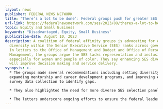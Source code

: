```yaml
---
layout: news
publisher: FEDERAL NEWS NETWORK
title: "There’s a lot to be done’: Federal groups push for greater SES diversity"
url-link: https://federalnewsnetwork.com/ses/2023/08/theres-a-lot-to-be-done-federal-groups-push-for-greater-ses-diversity/
topic: Equity and Small Business	
keywords: "Disadvantaged, Equity, Small Business"
publication-date: August 10, 2023
description: A coalition of federal affinity groups is advocating for greater
  diversity within the Senior Executive Service (SES) ranks across government.
  In letters to the Office of Management and Budget and Office of Personnel
  Management, the groups argue the SES lacks representation and inclusion,
  especially for women and people of color. They say enhancing SES diversity
  will improve decision making and service delivery.
synopsis: >-
  * The groups made several recommendations including setting diversity goals,
  expanding mentorship and career development programs, and improving exit
  survey data collection to identify gaps.

  * They also highlighted the need for more diverse SES selection panels and interview questions targeting critical competencies.

  * The letters underscore ongoing efforts to ensure the federal leadership that shapes policies and programs reflects the diversity of America.
---
```

